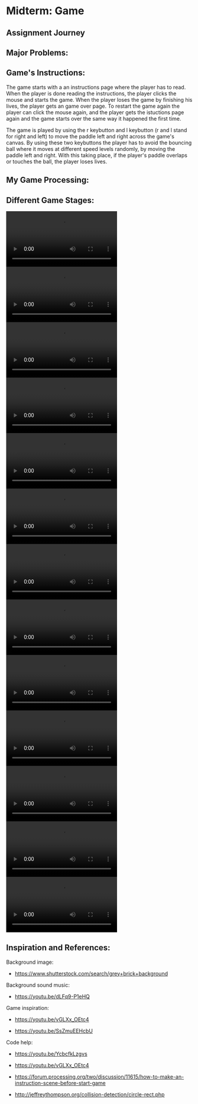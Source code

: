 # Midterm: Game

## Assignment Journey

## Major Problems:

## Game's Instructions:

The game starts with a an instructions page where the player has to read. When the player is done reading the instructions, the player clicks the mouse and starts the game. When the player loses the game by finishing his lives, the player gets an game over page. To restart the game again the player can click the mouse again, and the player gets the istuctions page again and the game starts over the same way it happened the first time. 

The game is played by using the r keybutton and l keybutton (r and l stand for right and left) to move the paddle left and right across the game's canvas. By using these two keybuttons the player has to avoid the bouncing ball where it moves at different speed levels randomly, by moving the paddle left and right. With this taking place, if the player's paddle overlaps or touches the ball, the player loses lives.

## My Game Processing:



## Different Game Stages:
![](Bouncing.mov)
![](Paddle.mov)
![](moving_paddle.mov)
![](moving_paddle1.mov)
![](score.mov)
![](update.mov)
![](left.mov)
![](start.mov)
![](overlapping.mov)
![](paddles1.mov)
![](final11.mov)
![](Record.mov)
![](screen20.mov)

## Inspiration and References:

Background image:

- https://www.shutterstock.com/search/grey+brick+background

Background sound music:

- https://youtu.be/dLFq9-P1eHQ

Game inspiration: 

- https://youtu.be/vGLXx_OEtc4

- https://youtu.be/SsZmuEEHcbU

Code help: 

- https://youtu.be/YcbcfkLzgvs

- https://youtu.be/vGLXx_OEtc4

- https://forum.processing.org/two/discussion/11615/how-to-make-an-instruction-scene-before-start-game

- http://jeffreythompson.org/collision-detection/circle-rect.php

